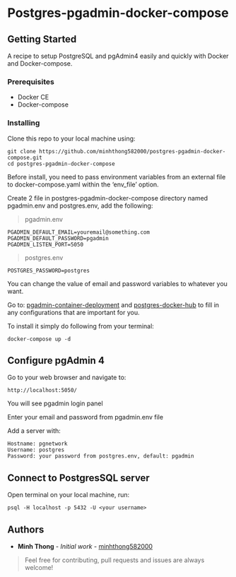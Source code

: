 # Postgres-pgadmin-docker-compose

## Getting Started

A recipe to setup PostgreSQL and pgAdmin4 easily and quickly with Docker and Docker-compose.

### Prerequisites

-   Docker CE
-   Docker-compose

### Installing

Clone this repo to your local machine using:

```
git clone https://github.com/minhthong582000/postgres-pgadmin-docker-compose.git
cd postgres-pgadmin-docker-compose
```

Before install, you need to pass environment variables from an external file to docker-compose.yaml within the ‘env_file’ option.

Create 2 file in postgres-pgadmin-docker-compose directory named pgadmin.env and postgres.env, add the following:

> pgadmin.env

```
PGADMIN_DEFAULT_EMAIL=youremail@something.com
PGADMIN_DEFAULT_PASSWORD=pgadmin
PGADMIN_LISTEN_PORT=5050
```

> postgres.env

```
POSTGRES_PASSWORD=postgres
```

You can change the value of email and password variables to whatever you want.

Go to: [pgadmin-container-deployment](https://www.pgadmin.org/docs/pgadmin4/development/container_deployment.html#environment-variables) and [postgres-docker-hub](https://hub.docker.com/_/postgres?tab=description) to fill in any configurations that are important for you.

To install it simply do following from your terminal:

```
docker-compose up -d
```

## Configure pgAdmin 4

Go to your web browser and navigate to:

```
http://localhost:5050/
```

You will see pgadmin login panel

Enter your email and password from pgadmin.env file

Add a server with:

```
Hostname: pgnetwork
Username: postgres
Password: your password from postgres.env, default: pgadmin
```

## Connect to PostgresSQL server

Open terminal on your local machine, run:

```
psql -H localhost -p 5432 -U <your username>
```

## Authors

-   **Minh Thong** - _Initial work_ - [minhthong582000](https://github.com/minhthong582000)

> Feel free for contributing, pull requests and issues are always welcome!
